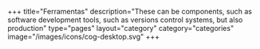+++
title="Ferramentas"
description="These can be components, such as software development tools, such as versions control systems, but also production"
type="pages"
layout="category"
category="categories"
image="/images/icons/cog-desktop.svg"
+++